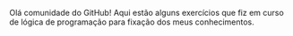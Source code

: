 Olá comunidade do GitHub! Aqui estão alguns exercícios que fiz em curso de lógica de programação para fixação dos meus conhecimentos.

